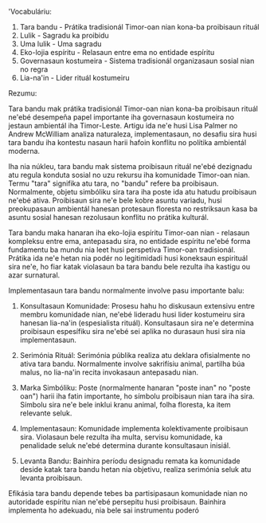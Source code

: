 'Vocabuláriu:

1. Tara bandu - Prátika tradisionál Timor-oan nian kona-ba proibisaun rituál
2. Lulik - Sagradu ka proibidu
3. Uma lulik - Uma sagradu
4. Eko-lojia espíritu - Relasaun entre ema no entidade espíritu
5. Governasaun kostumeira - Sistema tradisionál organizasaun sosial nian no regra
6. Lia-na'in - Lider rituál kostumeiru

Rezumu:

Tara bandu mak prátika tradisionál Timor-oan nian kona-ba proibisaun rituál ne'ebé desempeña papel importante iha governasaun kostumeira no jestaun ambientál iha Timor-Leste. Artigu ida ne'e husi Lisa Palmer no Andrew McWilliam analiza naturaleza, implementasaun, no desafiu sira husi tara bandu iha kontestu nasaun harii hafoin konflitu no polítika ambientál moderna.

Iha nia núkleu, tara bandu mak sistema proibisaun rituál ne'ebé dezignadu atu regula konduta sosial no uzu rekursu iha komunidade Timor-oan nian. Termu "tara" signifika atu tara, no "bandu" refere ba proibisaun. Normalmente, objetu simbóliku sira tara iha poste ida atu hatudu proibisaun ne'ebé ativa. Proibisaun sira ne'e bele kobre asuntu variadu, husi preokupasaun ambientál hanesan protesaun floresta no restriksaun kasa ba asuntu sosial hanesan rezolusaun konflitu no prátika kulturál.

Tara bandu maka hanaran iha eko-lojia espíritu Timor-oan nian - relasaun kompleksu entre ema, antepasadu sira, no entidade espíritu ne'ebé forma fundamentu ba mundu nia leet husi perspetiva Timor-oan tradisionál. Prátika ida ne'e hetan nia podér no legitimidadi husi koneksaun espirituál sira ne'e, ho fiar katak violasaun ba tara bandu bele rezulta iha kastigu ou azar surnatural.

Implementasaun tara bandu normalmente involve pasu importante balu:

1. Konsultasaun Komunidade: Prosesu hahu ho diskusaun extensivu entre membru komunidade nian, ne'ebé lideradu husi lider kostumeiru sira hanesan lia-na'in (espesialista rituál). Konsultasaun sira ne'e determina proibisaun espesífiku sira ne'ebé sei aplika no durasaun husi sira nia implementasaun.

2. Serimónia Rituál: Serimónia públika realiza atu deklara ofisialmente no ativa tara bandu. Normalmente involve sakrifísiu animal, partilha búa malus, no lia-na'in recita invokasaun antepasadu nian.

3. Marka Simbóliku: Poste (normalmente hanaran "poste inan" no "poste oan") harii iha fatin importante, ho símbolu proibisaun nian tara iha sira. Símbolu sira ne'e bele inklui kranu animal, folha floresta, ka item relevante seluk.

4. Implementasaun: Komunidade implementa kolektivamente proibisaun sira. Violasaun bele rezulta iha multa, servisu komunidade, ka penalidade seluk ne'ebé determina durante konsultasaun inisiál.

5. Levanta Bandu: Bainhira períodu designadu remata ka komunidade deside katak tara bandu hetan nia objetivu, realiza serimónia seluk atu levanta proibisaun.

Efikásia tara bandu depende tebes ba partisipasaun komunidade nian no autoridade espíritu nian ne'ebé persepitu husi proibisaun. Bainhira implementa ho adekuadu, nia bele sai instrumentu poderó